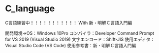 # C_language
C言語練習中！！！！！！！！！！！ With 新・明解Ｃ言語入門編

開発環境→OS：Windows 10Pro
        コンパイラ：Developer Command Prompt for VS 2019 (Visual Studio 2019)
        文字エンコード：Shift-JIS
        使用エディタ：Visual Studio Code (VS Code)
        使用参考書：新・明解Ｃ言語入門編
